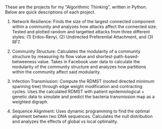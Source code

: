 These are the projects for my "Algorithmic Thinking", written in Python. Below are quick descriptions of each project.

1. Network Resilience: Finds the size of the largest connected component within a community and analyzes how attacks affect the connected size. Tested and plotted random and targetted attacks from three different styles: (1) Erdos-Renyi, (2) Undirected Preferential Attachment, and (3) RF7.


2. Community Structure: Calculates the modularity of a community structure by measuring its flow value and shortest-path-based-betweeness value. Takes in Facebook user data to calculate the modularity of the community structure and analyzes how partitions within the community affect said modularity.


3. Infection Transmission: Compute the RDMST (rooted directed minimum spanning tree) through edge weight modification and contracting cycles. Uses the calculated RDMST with patient epidemiological + genetic data to simulate and predict the bacteria transmission map as a weighted digraph.


4. Sequence Alignment: Uses dynamic programming to find the optimal alignment betwen two DNA sequences. Calculates the null distribution and analyzes the effects of global vs local optimality. 
